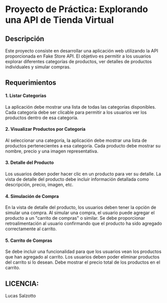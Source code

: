 # Proyecto de Práctica: Explorando una API de Tienda Virtual

## Descripción

Este proyecto consiste en desarrollar una aplicación web utilizando la API proporcionada en Fake Store API. El objetivo es permitir a los usuarios explorar diferentes categorías de productos, ver detalles de productos individuales y simular compras.

## Requerimientos

#### 1. Listar Categorías
La aplicación debe mostrar una lista de todas las categorías disponibles.
Cada categoría debe ser clicable para permitir a los usuarios ver los productos dentro de esa categoría.
#### 2. Visualizar Productos por Categoría
Al seleccionar una categoría, la aplicación debe mostrar una lista de productos pertenecientes a esa categoría.
Cada producto debe mostrar su nombre, precio y una imagen representativa.
#### 3. Detalle del Producto
Los usuarios deben poder hacer clic en un producto para ver su detalle.
La vista de detalle del producto debe incluir información detallada como descripción, precio, imagen, etc.
#### 4. Simulación de Compra
En la vista de detalle del producto, los usuarios deben tener la opción de simular una compra.
Al simular una compra, el usuario puede agregar el producto a un "carrito de compras" o similar.
Se debe proporcionar retroalimentación al usuario confirmando que el producto ha sido agregado correctamente al carrito.
#### 5. Carrito de Compras
Se debe incluir una funcionalidad para que los usuarios vean los productos que han agregado al carrito.
Los usuarios deben poder eliminar productos del carrito si lo desean.
Debe mostrar el precio total de los productos en el carrito.


## **LICENCIA:**
Lucas Salzotto
